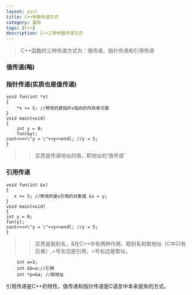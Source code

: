 ```yaml
---
layout: post
title: C++参数传递方式
category: 基础
tags: [C++]
description: C++三种参数传递方式
---
```


>C++函数的三种传递方式为：值传递、指针传递和引用传递

### 值传递(略)
### 指针传递(实质也是值传递)
```
void fun(int *x)
{
    *x += 5; //修改的是指针x指向的内存单元值
}
void main(void)
{
    int y = 0;
    fun(&y);
cout<<<<\"y = \"<<y<<endl; //y = 5;
}
```
>>实质是传递地址的值，即地址的‘值传递’
### 引用传递
```
void fun(int &x)
{
   x += 5; //修改的是x引用的对象值 &x = y;
}
void main(void)
{
int y = 0;
fun(y);
cout<<<<\"y = \"<<y<<endl; //y = 5;
}
```
>>实质是取别名，&在C++中有两种作用，取别名和取地址（C中只有后者）,=号左边是引用，=号右边是取址。
```
    int a=3;  
    int &b=a;//引用              
    int *p=&a; //取地址
```

引用传递是C++的特性，值传递和指针传递是C语言中本来就有的方式。